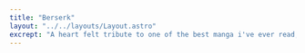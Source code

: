 ```yaml
---
title: "Berserk"
layout: "../../layouts/Layout.astro"
excrept: "A heart felt tribute to one of the best manga i've ever read, the story's much much more than amazing, and the artwork's just godly"
---
```

